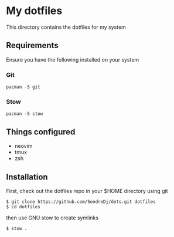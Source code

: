 # My dotfiles

This directory contains the dotfiles for my system

## Requirements

Ensure you have the following installed on your system

### Git

```
pacman -S git
```

### Stow

```
pacman -S stow
```
## Things configured
 - neovim
 - tmux
 - zsh
## Installation

First, check out the dotfiles repo in your $HOME directory using git

```
$ git clone https://github.com/SondreDj/dots.git dotfiles
$ cd dotfiles
```

then use GNU stow to create symlinks

```
$ stow .
```
